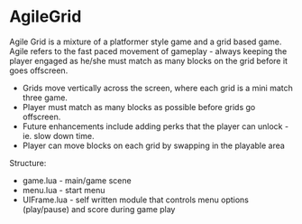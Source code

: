 # AgileGrid

Agile Grid is a mixture of a platformer style game and a grid based game. Agile refers to the fast paced
movement of gameplay - always keeping the player engaged as he/she must match as many blocks on the grid
before it goes offscreen.

- Grids move vertically across the screen, where each grid is a mini match three game.
- Player must match as many blocks as possible before grids go offscreen.
- Future enhancements include adding perks that the player can unlock - ie. slow down time.
- Player can move blocks on each grid by swapping in the playable area

Structure:

- game.lua - main/game scene
- menu.lua - start menu
- UIFrame.lua - self written module that controls menu options (play/pause) and score during game play